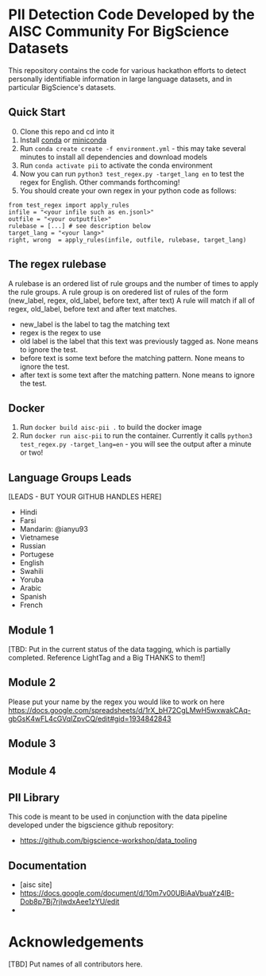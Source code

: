 # PII Detection Code Developed by the AISC Community For BigScience Datasets

This repository contains the code for various hackathon efforts to detect personally identifiable information in large language datasets, and in particular BigScience's datasets.

## Quick Start
0. Clone this repo and cd into it
1. Install [conda](https://www.anaconda.com/products/individual) or [miniconda](https://docs.conda.io/en/latest/miniconda.html)
2. Run `conda create create -f environment.yml` - this may take several minutes to install all dependencies and download models
3. Run `conda activate pii` to activate the conda environment
4. Now you can run `python3 test_regex.py -target_lang en` to test the regex for English. Other commands forthcoming!
5. You should create your own regex in your python code as follows:

```
from test_regex import apply_rules
infile = "<your infile such as en.jsonl>"
outfile = "<your outputfile>"
rulebase = [...] # see description below
target_lang = "<your lang>"
right, wrong  = apply_rules(infile, outfile, rulebase, target_lang)
```
## The regex rulebase 

A rulebase is an ordered list of rule groups and the number of times to apply the rule groups.
A rule group is on oredered list of rules of the form (new_label, regex, old_label, before text, after text)
A rule will match if all of regex, old_label, before text and after text matches. 
 - new_label is the label to tag the matching text
 - regex is the regex to use
 - old label is the label that this text was previously tagged as.  None means to ignore the test.  
 - before text is some text before the matching pattern. None means to ignore the test.
 - after text is some text after the matching pattern. None means to ignore the test.

## Docker
1. Run `docker build aisc-pii .` to build the docker image
2. Run `docker run aisc-pii` to run the container. Currently it calls `python3 test_regex.py -target_lang=en` - you will see the output after a minute or two!

## Language Groups Leads
[LEADS - BUT YOUR GITHUB HANDLES HERE]
- Hindi
- Farsi
- Mandarin: @ianyu93
- Vietnamese
- Russian
- Portugese
- English
- Swahili
- Yoruba
- Arabic
- Spanish
- French

## Module 1
[TBD: Put in the current status of the data tagging, which is partially completed. Reference LightTag and a Big THANKS to them!]

## Module 2
Please put your name by the regex you would like to work on here https://docs.google.com/spreadsheets/d/1rX_bH72CgLMwH5wxwakCAq-gbGsK4wFL4cGVqIZpvCQ/edit#gid=1934842843

## Module 3

## Module 4

## PII Library
This code is meant to be used in conjunction with the data pipeline developed under the bigscience github repository:
- https://github.com/bigscience-workshop/data_tooling

## Documentation
- [aisc site]
- https://docs.google.com/document/d/10m7v00UBiAaVbuaYz4IB-Dob8p7Bj7rjIwdxAee1zYU/edit
- 
# Acknowledgements

[TBD] Put names of all contributors here.


